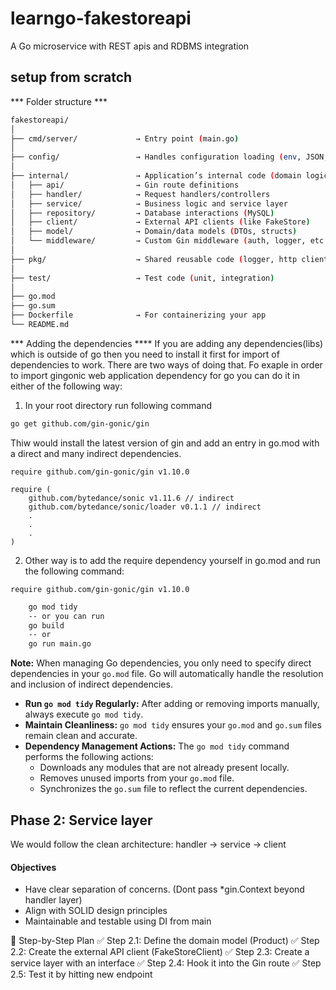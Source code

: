 # learngo-fakestoreapi
A Go microservice with REST apis and RDBMS integration


## setup from scratch

*** Folder structure ***
``` bash
fakestoreapi/
│
├── cmd/server/             → Entry point (main.go)
│
├── config/                 → Handles configuration loading (env, JSON, etc.)
│
├── internal/               → Application’s internal code (domain logic)
│   ├── api/                → Gin route definitions
│   ├── handler/            → Request handlers/controllers
│   ├── service/            → Business logic and service layer
│   ├── repository/         → Database interactions (MySQL)
│   ├── client/             → External API clients (like FakeStore)
│   ├── model/              → Domain/data models (DTOs, structs)
│   └── middleware/         → Custom Gin middleware (auth, logger, etc.)
│
├── pkg/                    → Shared reusable code (logger, http client, etc.)
│
├── test/                   → Test code (unit, integration)
│
├── go.mod
├── go.sum
├── Dockerfile              → For containerizing your app
└── README.md


```

*** Adding the dependencies ****
If you are adding any dependencies(libs) which is outside of go then you need to install it first for import of dependencies to work. There are two ways of doing that. Fo exaple in order to import gingonic web application dependency for go you can do it in either of the following way:

1. In your root directory run following command

``` bash
go get github.com/gin-gonic/gin

```
Thiw would install the latest version of gin and add an entry in go.mod with a direct and many indirect dependencies.

```
require github.com/gin-gonic/gin v1.10.0

require (
	github.com/bytedance/sonic v1.11.6 // indirect
	github.com/bytedance/sonic/loader v0.1.1 // indirect
    .
    .
    .
)

```

2. Other way is to add the require dependency yourself in go.mod and run the following command:
```
require github.com/gin-gonic/gin v1.10.0
```

```bash
    go mod tidy 
    -- or you can run 
    go build
    -- or 
    go run main.go
```
**Note:** When managing Go dependencies, you only need to specify direct dependencies in your `go.mod` file. Go will automatically handle the resolution and inclusion of indirect dependencies.

*   **Run `go mod tidy` Regularly:**  After adding or removing imports manually, always execute `go mod tidy`.
*   **Maintain Cleanliness:** `go mod tidy` ensures your `go.mod` and `go.sum` files remain clean and accurate.
*   **Dependency Management Actions:** The `go mod tidy` command performs the following actions:
    *   Downloads any modules that are not already present locally.
    *   Removes unused imports from your `go.mod` file.
    *   Synchronizes the `go.sum` file to reflect the current dependencies.


## Phase 2: Service layer

We would follow the clean architecture: handler → service → client
#### Objectives
 - Have clear separation of concerns. (Dont pass *gin.Context beyond handler layer)
 - Align with SOLID design principles
 - Maintainable and testable using DI from main

🧱 Step-by-Step Plan
✅ Step 2.1: Define the domain model (Product)
✅ Step 2.2: Create the external API client (FakeStoreClient)
✅ Step 2.3: Create a service layer with an interface
✅ Step 2.4: Hook it into the Gin route
✅ Step 2.5: Test it by hitting new endpoint


